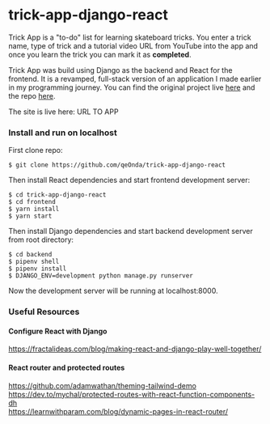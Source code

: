 # trick-app-django-react 
Trick App is a "to-do" list for learning skateboard tricks. You enter a trick name, type of trick and a tutorial video URL from YouTube into the app and once you learn the trick you can mark it as **completed**.  

Trick App was build using Django as the backend and React for the frontend. It is a revamped, full-stack version of an application I made earlier in my programming journey. You can find the original project live [here](https://sk8pp.herokuapp.com/) and the repo [here](https://github.com/qeOnda/trick-app-django).  
  
The site is live here: URL TO APP  

### Install and run on localhost 
First clone repo:   
```
$ git clone https://github.com/qeOnda/trick-app-django-react
```
Then install React dependencies and start frontend development server: 
```
$ cd trick-app-django-react
$ cd frontend
$ yarn install 
$ yarn start
```
Then install Django dependencies and start backend development server from root directory:
```
$ cd backend
$ pipenv shell 
$ pipenv install 
$ DJANGO_ENV=development python manage.py runserver
```
Now the development server will be running at localhost:8000.


### Useful Resources
#### Configure React with Django
https://fractalideas.com/blog/making-react-and-django-play-well-together/  
#### React router and protected routes  
https://github.com/adamwathan/theming-tailwind-demo  
https://dev.to/mychal/protected-routes-with-react-function-components-dh  
https://learnwithparam.com/blog/dynamic-pages-in-react-router/
